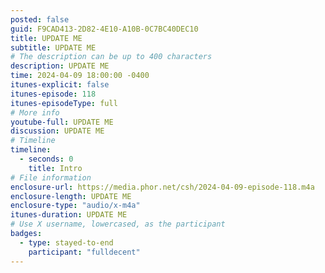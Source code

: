 ```yaml
---
posted: false
guid: F9CAD413-2D82-4E10-A10B-0C7BC40DEC10
title: UPDATE ME
subtitle: UPDATE ME
# The description can be up to 400 characters
description: UPDATE ME
time: 2024-04-09 18:00:00 -0400
itunes-explicit: false
itunes-episode: 118
itunes-episodeType: full
# More info
youtube-full: UPDATE ME
discussion: UPDATE ME
# Timeline
timeline:
  - seconds: 0
    title: Intro
# File information
enclosure-url: https://media.phor.net/csh/2024-04-09-episode-118.m4a
enclosure-length: UPDATE ME
enclosure-type: "audio/x-m4a"
itunes-duration: UPDATE ME
# Use X username, lowercased, as the participant
badges:
  - type: stayed-to-end
    participant: "fulldecent"
---
```


<!--end of quick notes-->
